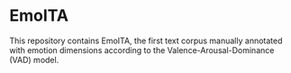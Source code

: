 # EmoITA
This repository contains EmoITA, the first text corpus manually annotated with emotion dimensions according to the Valence-Arousal-Dominance (VAD) model.
